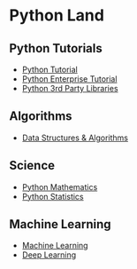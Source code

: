 # Python Land

## Python Tutorials
- [Python Tutorial]()
- [Python Enterprise Tutorial]()
- [Python 3rd Party Libraries]()

## Algorithms
- [Data Structures & Algorithms]()

## Science
- [Python Mathematics]()
- [Python Statistics]()

## Machine Learning
- [Machine Learning]()
- [Deep Learning]()
